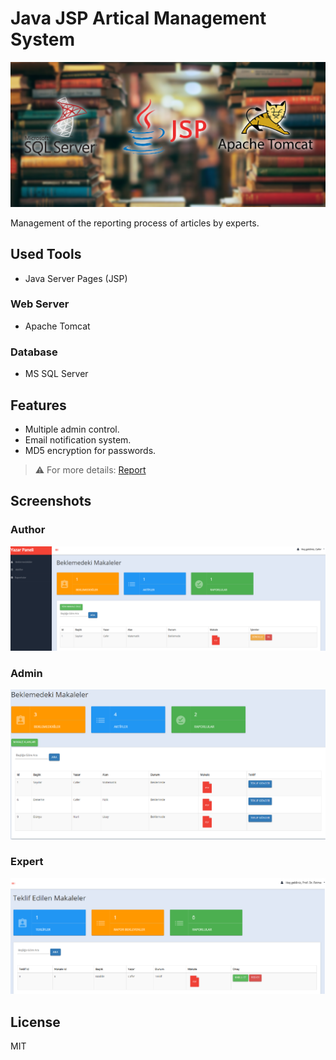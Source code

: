 # Java JSP Artical Management System
<img src="./images/banner.png"/>

Management of the reporting process of articles by experts.

## Used Tools
- Java Server Pages (JSP)
### Web Server
- Apache Tomcat
### Database
- MS SQL Server 

## Features
- Multiple admin control.
- Email notification system.
- MD5 encryption for passwords.

> ⚠️ For more details: [Report](./report.pdf)

## Screenshots
### Author
<p align="center">
  <img src="./images/1.png"/> 
</p>

### Admin
<p align="center">
  <img src="./images/2.png"/>
</p>

### Expert
<p align="center">
  <img src="./images/3.png"/>
</p>

## License
MIT
